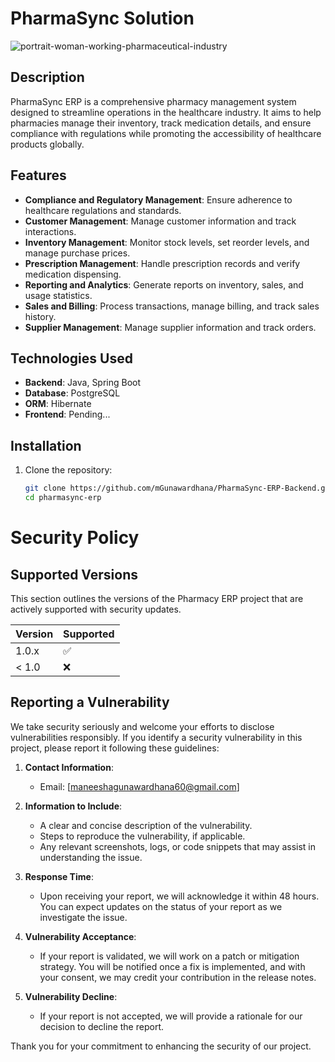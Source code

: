 # PharmaSync Solution

![portrait-woman-working-pharmaceutical-industry](https://github.com/user-attachments/assets/4b89d947-ef6c-4301-81ca-e67935edcaf1)

## Description

PharmaSync ERP is a comprehensive pharmacy management system designed to streamline operations in the healthcare industry. It aims to help pharmacies manage their inventory, track medication details, and ensure compliance with regulations while promoting the accessibility of healthcare products globally.

## Features

- **Compliance and Regulatory Management**: Ensure adherence to healthcare regulations and standards.
- **Customer Management**: Manage customer information and track interactions.
- **Inventory Management**: Monitor stock levels, set reorder levels, and manage purchase prices.
- **Prescription Management**: Handle prescription records and verify medication dispensing.
- **Reporting and Analytics**: Generate reports on inventory, sales, and usage statistics.
- **Sales and Billing**: Process transactions, manage billing, and track sales history.
- **Supplier Management**: Manage supplier information and track orders.

## Technologies Used

- **Backend**: Java, Spring Boot
- **Database**: PostgreSQL
- **ORM**: Hibernate
- **Frontend**: Pending...

## Installation

1. Clone the repository:
   ```bash
   git clone https://github.com/mGunawardhana/PharmaSync-ERP-Backend.git
   cd pharmasync-erp


# Security Policy

## Supported Versions

This section outlines the versions of the Pharmacy ERP project that are actively supported with security updates.

| Version | Supported          |
| ------- | ------------------ |
| 1.0.x   | :white_check_mark: |
| < 1.0   | :x:                |

## Reporting a Vulnerability

We take security seriously and welcome your efforts to disclose vulnerabilities responsibly. If you identify a security vulnerability in this project, please report it following these guidelines:

1. **Contact Information**: 
   - Email: [maneeshagunawardhana60@gmail.com]

2. **Information to Include**:
   - A clear and concise description of the vulnerability.
   - Steps to reproduce the vulnerability, if applicable.
   - Any relevant screenshots, logs, or code snippets that may assist in understanding the issue.

3. **Response Time**:
   - Upon receiving your report, we will acknowledge it within 48 hours. You can expect updates on the status of your report as we investigate the issue.

4. **Vulnerability Acceptance**:
   - If your report is validated, we will work on a patch or mitigation strategy. You will be notified once a fix is implemented, and with your consent, we may credit your contribution in the release notes.

5. **Vulnerability Decline**:
   - If your report is not accepted, we will provide a rationale for our decision to decline the report.

Thank you for your commitment to enhancing the security of our project.

